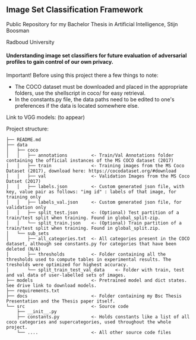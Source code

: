 ## Image Set Classification Framework
Public Repository for my Bachelor Thesis in Artificial Intelligence, 
Stijn Boosman

Radboud University

#### Understanding image set classifiers for future evaluation of adversarial profiles to gain control of our own privacy.

Important! Before using this project there a few things to note:

- The COCO dataset must be downloaded and placed in the appropriate folders, use the shellscript in coco/ for easy retrieval.
- In the constants.py file, the data paths need to be edited to one's preferences if the data is located somewhere else. 

Link to VGG models: (to appear)

Project structure:
```
├── README.md          
├── data
│   ├── coco
│   │   ├── annotations         <- Train/Val Annotations folder containing the official instances of the MS COCO dataset (2017)
│   │   ├── train               <- Training images from the MS Coco Dataset (2017), download here: https://cocodataset.org/#download
│   │   ├── val                 <- Validation Images from the MS Coco Datset (2017)
│   │   ├── labels.json         <- Custom generated json file, with key, value pair as follows: "img id" : labels of that image, for training only
│   │   ├── labels_val.json     <- Custom generated json file, for validation only
│   │   ├── split_test.json     <- (Optional) Test partition of a train/test split when training. Found in global_split-zip.
│   │   └── split_train.json    <- (Optional) Train partition of a train/test split when training. Found in global_split.zip.
│   └── sub_sets            
│       ├── all_categories.txt  <- All categories present in the COCO dataset, although see constants.py for categories that have been deleted (N/A)
│       ├── thresholds          <- Folder containing all the thresholds used to compute tables in experimental results. The tresholds were optimized for highest accuracy.
│       └── split_train_test_val_data    <- Folder with train, test and val data of user-labelled sets of images.  
├── models                      <- Pretrained model and dict states. See drive link to download models. 
├── requirements.txt   
├── docs                        <- Folder containing my Bsc Thesis Presentation and the Thesis paper itself.                   
└── src                         <- Source code                
    ├── __init__.py 
    ├── constants.py            <- Holds constants like a list of all coco categories and supercategories, used throughout the whole project.
    └── ....                    <- All other source code files

```